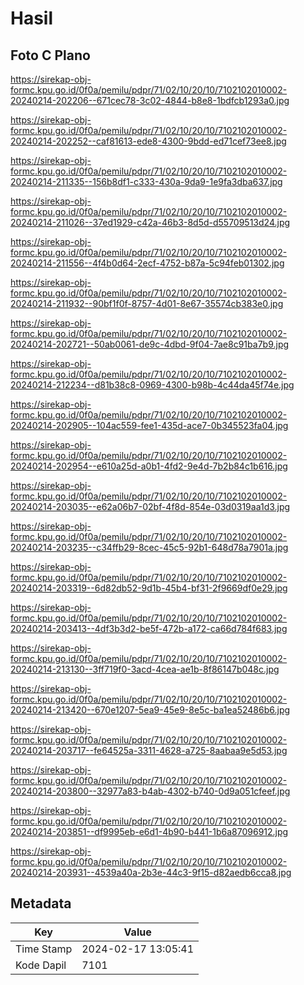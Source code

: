 # Hasil

## Foto C Plano

https://sirekap-obj-formc.kpu.go.id/0f0a/pemilu/pdpr/71/02/10/20/10/7102102010002-20240214-202206--671cec78-3c02-4844-b8e8-1bdfcb1293a0.jpg

https://sirekap-obj-formc.kpu.go.id/0f0a/pemilu/pdpr/71/02/10/20/10/7102102010002-20240214-202252--caf81613-ede8-4300-9bdd-ed71cef73ee8.jpg

https://sirekap-obj-formc.kpu.go.id/0f0a/pemilu/pdpr/71/02/10/20/10/7102102010002-20240214-211335--156b8df1-c333-430a-9da9-1e9fa3dba637.jpg

https://sirekap-obj-formc.kpu.go.id/0f0a/pemilu/pdpr/71/02/10/20/10/7102102010002-20240214-211026--37ed1929-c42a-46b3-8d5d-d55709513d24.jpg

https://sirekap-obj-formc.kpu.go.id/0f0a/pemilu/pdpr/71/02/10/20/10/7102102010002-20240214-211556--4f4b0d64-2ecf-4752-b87a-5c94feb01302.jpg

https://sirekap-obj-formc.kpu.go.id/0f0a/pemilu/pdpr/71/02/10/20/10/7102102010002-20240214-211932--90bf1f0f-8757-4d01-8e67-35574cb383e0.jpg

https://sirekap-obj-formc.kpu.go.id/0f0a/pemilu/pdpr/71/02/10/20/10/7102102010002-20240214-202721--50ab0061-de9c-4dbd-9f04-7ae8c91ba7b9.jpg

https://sirekap-obj-formc.kpu.go.id/0f0a/pemilu/pdpr/71/02/10/20/10/7102102010002-20240214-212234--d81b38c8-0969-4300-b98b-4c44da45f74e.jpg

https://sirekap-obj-formc.kpu.go.id/0f0a/pemilu/pdpr/71/02/10/20/10/7102102010002-20240214-202905--104ac559-fee1-435d-ace7-0b345523fa04.jpg

https://sirekap-obj-formc.kpu.go.id/0f0a/pemilu/pdpr/71/02/10/20/10/7102102010002-20240214-202954--e610a25d-a0b1-4fd2-9e4d-7b2b84c1b616.jpg

https://sirekap-obj-formc.kpu.go.id/0f0a/pemilu/pdpr/71/02/10/20/10/7102102010002-20240214-203035--e62a06b7-02bf-4f8d-854e-03d0319aa1d3.jpg

https://sirekap-obj-formc.kpu.go.id/0f0a/pemilu/pdpr/71/02/10/20/10/7102102010002-20240214-203235--c34ffb29-8cec-45c5-92b1-648d78a7901a.jpg

https://sirekap-obj-formc.kpu.go.id/0f0a/pemilu/pdpr/71/02/10/20/10/7102102010002-20240214-203319--6d82db52-9d1b-45b4-bf31-2f9669df0e29.jpg

https://sirekap-obj-formc.kpu.go.id/0f0a/pemilu/pdpr/71/02/10/20/10/7102102010002-20240214-203413--4df3b3d2-be5f-472b-a172-ca66d784f683.jpg

https://sirekap-obj-formc.kpu.go.id/0f0a/pemilu/pdpr/71/02/10/20/10/7102102010002-20240214-213130--3ff719f0-3acd-4cea-ae1b-8f86147b048c.jpg

https://sirekap-obj-formc.kpu.go.id/0f0a/pemilu/pdpr/71/02/10/20/10/7102102010002-20240214-213420--670e1207-5ea9-45e9-8e5c-ba1ea52486b6.jpg

https://sirekap-obj-formc.kpu.go.id/0f0a/pemilu/pdpr/71/02/10/20/10/7102102010002-20240214-203717--fe64525a-3311-4628-a725-8aabaa9e5d53.jpg

https://sirekap-obj-formc.kpu.go.id/0f0a/pemilu/pdpr/71/02/10/20/10/7102102010002-20240214-203800--32977a83-b4ab-4302-b740-0d9a051cfeef.jpg

https://sirekap-obj-formc.kpu.go.id/0f0a/pemilu/pdpr/71/02/10/20/10/7102102010002-20240214-203851--df9995eb-e6d1-4b90-b441-1b6a87096912.jpg

https://sirekap-obj-formc.kpu.go.id/0f0a/pemilu/pdpr/71/02/10/20/10/7102102010002-20240214-203931--4539a40a-2b3e-44c3-9f15-d82aedb6cca8.jpg


## Metadata

| Key        | Value               |
| ---------- | ------------------- |
| Time Stamp | 2024-02-17 13:05:41 |
| Kode Dapil | 7101                |



